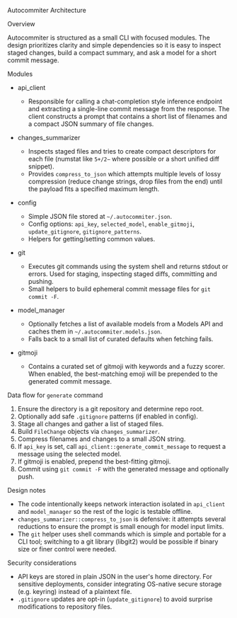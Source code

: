 Autocommiter Architecture

Overview

Autocommiter is structured as a small CLI with focused modules. The design
prioritizes clarity and simple dependencies so it is easy to inspect staged
changes, build a compact summary, and ask a model for a short commit message.

Modules

- api_client
  - Responsible for calling a chat-completion style inference endpoint and
    extracting a single-line commit message from the response. The client
    constructs a prompt that contains a short list of filenames and a compact
    JSON summary of file changes.

- changes_summarizer
  - Inspects staged files and tries to create compact descriptors for each
    file (numstat like `5+/2−` where possible or a short unified diff snippet).
  - Provides `compress_to_json` which attempts multiple levels of lossy
    compression (reduce change strings, drop files from the end) until the
    payload fits a specified maximum length.

- config
  - Simple JSON file stored at `~/.autocommiter.json`.
  - Config options: `api_key`, `selected_model`, `enable_gitmoji`,
    `update_gitignore`, `gitignore_patterns`.
  - Helpers for getting/setting common values.

- git
  - Executes git commands using the system shell and returns stdout or
    errors. Used for staging, inspecting staged diffs, committing and pushing.
  - Small helpers to build ephemeral commit message files for `git commit -F`.

- model_manager
  - Optionally fetches a list of available models from a Models API and
    caches them in `~/.autocommiter.models.json`.
  - Falls back to a small list of curated defaults when fetching fails.

- gitmoji
  - Contains a curated set of gitmoji with keywords and a fuzzy scorer. When
    enabled, the best-matching emoji will be prepended to the generated
    commit message.

Data flow for `generate` command

1. Ensure the directory is a git repository and determine repo root.
2. Optionally add safe `.gitignore` patterns (if enabled in config).
3. Stage all changes and gather a list of staged files.
4. Build `FileChange` objects via `changes_summarizer`.
5. Compress filenames and changes to a small JSON string.
6. If `api_key` is set, call `api_client::generate_commit_message` to request
   a message using the selected model.
7. If gitmoji is enabled, prepend the best-fitting gitmoji.
8. Commit using `git commit -F` with the generated message and optionally
   push.

Design notes

- The code intentionally keeps network interaction isolated in `api_client`
  and `model_manager` so the rest of the logic is testable offline.
- `changes_summarizer::compress_to_json` is defensive: it attempts several
  reductions to ensure the prompt is small enough for model input limits.
- The `git` helper uses shell commands which is simple and portable for a CLI
  tool; switching to a git library (libgit2) would be possible if binary size
  or finer control were needed.

Security considerations

- API keys are stored in plain JSON in the user's home directory. For
  sensitive deployments, consider integrating OS-native secure storage (e.g.
  keyring) instead of a plaintext file.
- `.gitignore` updates are opt-in (`update_gitignore`) to avoid surprise
  modifications to repository files.
